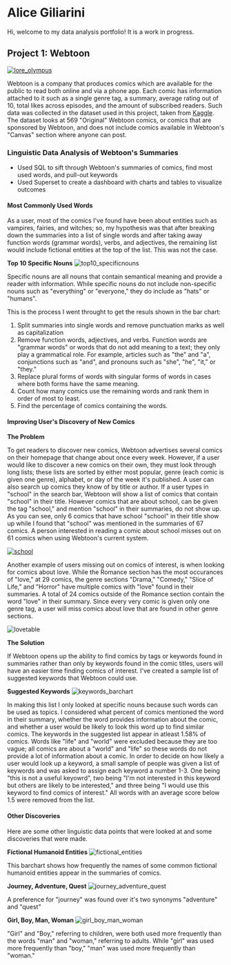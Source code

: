 # Alice Giliarini
Hi, welcome to my data analysis portfolio!
It is a work in progress.

## Project 1: Webtoon  

[![lore_olympus](images/Screen%20Shot%202022-02-15%20at%2010.55.10%20PM.png)](https://www.webtoons.com/en/romance/lore-olympus/list?title_no=1320)

Webtoon is a company that produces comics which are available for the public to read both online and via a phone app. Each comic has information attached to it such as a single genre tag, a summary, average rating out of 10, total likes across episodes, and the amount of subscribed readers. Such data was collected in the dataset used in this project, taken from [Kaggle](https://www.kaggle.com/swarnimrai/webtoon-comics-dataset). The dataset looks at 569 "Original" Webtoon comics, or comics that are sponsored by Webtoon, and does not include comics available in Webtoon's "Canvas" section where anyone can post.

### Linguistic Data Analysis of Webtoon's Summaries 

- Used SQL to sift through Webtoon's summaries of comics, find most used words, and pull-out keywords
- Used Superset to create a dashboard with charts and tables to visualize outcomes

#### Most Commonly Used Words

As a user, most of the comics I've found have been about entities such as vampires, fairies, and witches; so, my hypothesis was that after breaking down the summaries into a list of single words and after taking away function words (grammar words), verbs, and adjectives, the remaining list would include fictional entities at the top of the list. This was not the case. 

**Top 10 Specific Nouns**
![top10_specificnouns](images/Screen%20Shot%202022-02-18%20at%202.35.12%20PM.png)

Specific nouns are all nouns that contain semantical meaning and provide a reader with information. While specific nouns do not include non-specific nouns such as "everything" or "everyone," they do include as "hats" or "humans". 

This is the process I went throught to get the resuls shown in the bar chart:
1. Split summaries into single words and remove punctuation marks as well as capitalization
2. Remove function words, adjectives, and verbs. Function words are "grammar words" or words that do not add meaning to a text; they only play a grammatical role. For example, articles such as "the" and "a", conjunctions such as "and", and pronouns such as "she", "he", "it," or "they."
3. Replace plural forms of words with singular forms of words in cases where both forms have the same meaning.
4. Count how many comics use the remaining words and rank them in order of most to least.
5. Find the percentage of comics containing the words. 

#### Improving User's Discovery of New Comics

**The Problem**

To get readers to discover new comics, Webtoon advertises several comics on their homepage that change about once every week. However, if a user would like to discover a new comics on their own, they must look through long lists; these lists are sorted by either most popular, genre (each comic is given one genre), alphabet, or day of the week it's published. A user can also search up comics they know of by title or author. If a user types in "school" in the search bar, Webtoon will show a list of comics that contain "school" in their title. However comics that are about school, can be given the tag "school," and mention "school" in their summaries, do not show up. As you can see, only 6 comics that have school "school" in their title show up while I found that "school" was mentioned in the summaries of 67 comics. A person interested in reading a comic about school misses out on 61 comics when using Webtoon's current system.

[![school](images/Screen%20Shot%202022-02-16%20at%2012.42.33%20AM.png)](https://www.webtoons.com/en/search?keyword=school)

Another example of users missing out on comics of interest, is when looking for comics about love. While the Romance section has the most occurances of "love," at 29 comics, the genre sections "Drama," "Comedy," "Slice of Life," and "Horror" have multiple comics with "love" found in their summaries. A total of 24 comics outside of the Romance section contain the word "love" in their summary. Since every very comic is given only one genre tag, a user will miss comics about love that are found in other genre sections.

![lovetable](images/Screen%20Shot%202022-02-18%20at%2011.08.05%20PM.png)

**The Solution**

If Webtoon opens up the ability to find comics by tags or keywords found in summaries rather than only by keywords found in the comic titles, users will have an easier time finding comics of interest. I've created a sample list of suggested keywords that Webtoon could use. 

**Suggested Keywords** 
![keywords_barchart](images/Screen%20Shot%202022-02-17%20at%204.07.10%20PM.png)

In making this list I only looked at specific nouns because such words can be used as topics. I considered what percent of comics mentioned the word in their summary, whether the word provides information about the comic, and whether a user would be likely to look this word up to find similar comics. The keywords in the suggested list appear in atleast 1.58% of comics. Words like "life" and "world" were excluded because they are too vague; all comics are about a "world" and "life" so these words do not provide a lot of information about a comic. In order to decide on how likely a user would look up a keyword, a small sample of people was given a list of keywords and was asked to assign each keyword a number 1-3. One being "this is not a useful keyowrd", two being "I'm not interested in this keyword but others are likely to be interested," and three being "I would use this keyword to find comics of interest." All words with an average score below 1.5 were removed from the list. 

#### Other Discoveries

Here are some other linguistic data points that were looked at and some discoveries that were made.

**Fictional Humanoid Entities**
![fictional_entities](images/Screen%20Shot%202022-02-18%20at%202.19.06%20PM.png)

This barchart shows how frequently the names of some common fictional humanoid entities appear in the summaries of comics.

**Journey, Adventure, Quest**
![journey_adventure_quest](images/Screen%20Shot%202022-02-18%20at%202.22.11%20PM.png)

A preference for "journey" was found over it's two synonyms "adventure" and "quest"

**Girl, Boy, Man, Woman**
![girl_boy_man_woman](images/Screen%20Shot%202022-02-18%20at%2012.51.21%20PM.png)

"Girl" and "Boy," referring to children, were both used more frequently than the words "man" and "woman," referring to adults. While "girl" was used more frequently than "boy," "man" was used more frequently than "woman." 
